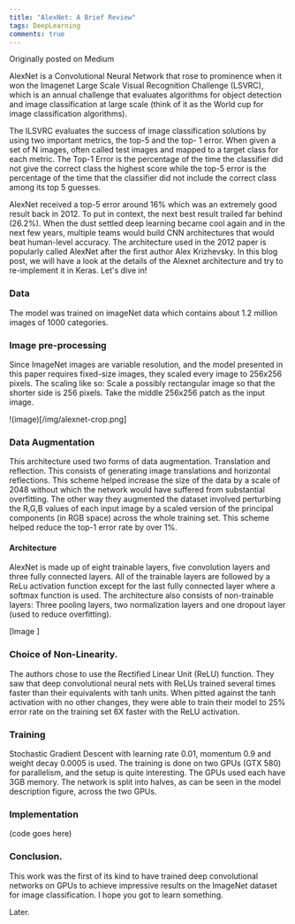 ```yaml
---
title: "AlexNet: A Brief Review"
tags: DeepLearning 
comments: true
---
```


Originally posted on Medium

AlexNet is a Convolutional Neural Network that rose to prominence when it won the Imagenet Large Scale Visual Recognition Challenge (LSVRC), which is an annual challenge that evaluates algorithms for object detection and image classification at large scale (think of it as the World cup for image classification algorithms).


The ILSVRC evaluates the success of image classification solutions by using two important metrics, the top-5 and the top- 1 error. When given a set of N images, often called test images and mapped to a target class for each metric. The Top-1 Error is the percentage of the time the classifier did not give the correct class the highest score while the top-5 error is the percentage of the time that the classifier did not include the correct class among its top 5 guesses.

AlexNet received a top-5 error around 16% which was an extremely good result back in 2012. To put in context, the next best result trailed far behind (26.2%). When the dust settled deep learning became cool again and in the next few years, multiple teams would build CNN architectures that would beat human-level accuracy. The architecture used in the 2012 paper is popularly called AlexNet after the first author Alex Krizhevsky.
In this blog post, we will have a look at the details of the Alexnet architecture and try to re-implement it in Keras. Let's dive in!

### Data

The model was trained on imageNet data which contains about 1.2 million images of 1000 categories.

### Image pre-processing

Since ImageNet images are variable resolution, and the model presented in this paper requires fixed-size images, they scaled every image to 256x256 pixels. The scaling like so:
Scale a possibly rectangular image so that the shorter side is 256 pixels.
Take the middle 256x256 patch as the input image.

!(image)[/img/alexnet-crop.png]

### Data Augmentation

This architecture used two forms of data augmentation.
Translation and reflection. This consists of generating image translations and horizontal reflections. This scheme helped increase the size of the data by a scale of 2048 without which the network would have suffered from substantial overfitting.
The other way they augmented the dataset involved perturbing the R,G,B values of each input image by a scaled version of the principal components (in RGB space) across the whole training set. This scheme helped reduce the top-1 error rate by over 1%.

#### Architecture

AlexNet is made up of eight trainable layers, five convolution layers and three fully connected layers. All of the trainable layers are followed by a ReLu activation function except for the last fully connected layer where a softmax function is used. The architecture also consists of non-trainable layers: Three pooling layers, two normalization layers and one dropout layer (used to reduce overfitting).

[Image ]

### Choice of Non-Linearity.

The authors chose to use the Rectified Linear Unit (ReLU) function. They saw that deep convolutional neural nets with ReLUs trained several times faster than their equivalents with tanh units. When pitted against the tanh activation with no other changes, they were able to train their model to 25% error rate on the training set 6X faster with the ReLU activation.

### Training

Stochastic Gradient Descent with learning rate 0.01, momentum 0.9 and weight decay 0.0005 is used. The training is done on two GPUs (GTX 580) for parallelism, and the setup is quite interesting. The GPUs used each have 3GB memory. The network is split into halves, as can be seen in the model description figure, across the two GPUs.

### Implementation

(code goes here)

### Conclusion.

This work was the first of its kind to have trained deep convolutional networks on GPUs to achieve impressive results on the ImageNet dataset for image classification. I hope you got to learn something.

Later.